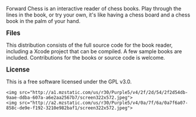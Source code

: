 Forward Chess is an interactive reader of chess books. Play through the lines in the book, or try your own, it's like having a chess board and a chess book in the palm of your hand.

<b><big>Files</big></b>

This distribution consists of the full source code for the book reader, including a Xcode project that can be compiled. A few sample books are included. Contributions for the books or source code is welcome.

<b><big>License</big></b>

This is a free software licensed under the GPL v3.0.
<br>

    <img src="http://a1.mzstatic.com/us/r30/Purple5/v4/2f/2d/54/2f2d54db-9aae-ddba-607a-a6e2aa2567b7/screen322x572.jpeg">
    <img src="http://a2.mzstatic.com/us/r30/Purple5/v4/0a/7f/6a/0a7f6a07-858c-de9e-f192-3210e982baf1/screen322x572.jpeg">
